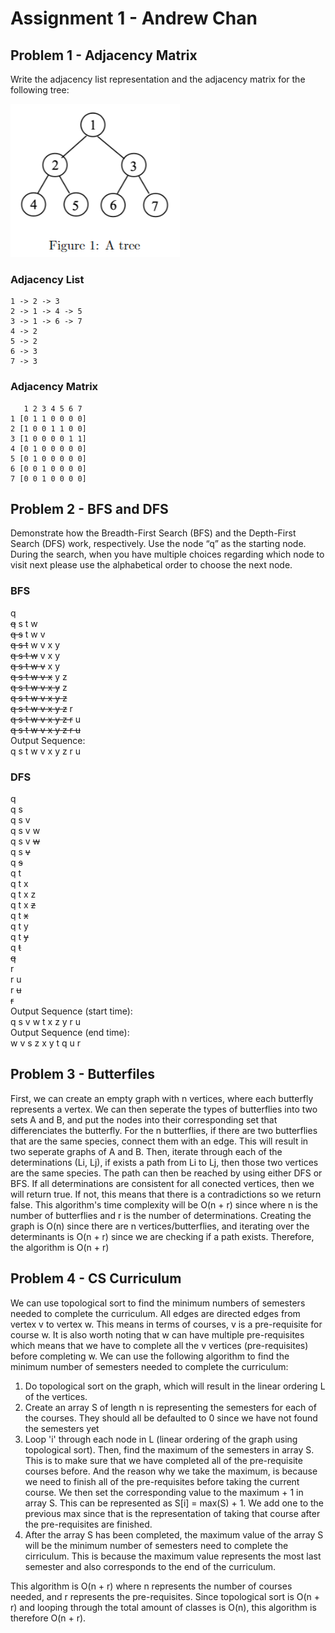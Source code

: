 # Assignment 1 - Andrew Chan

## Problem 1 - Adjacency Matrix
Write the adjacency list representation and the adjacency matrix for the following tree:

![Tree 1](imgs/tree1.png)
### Adjacency List
```
1 -> 2 -> 3
2 -> 1 -> 4 -> 5
3 -> 1 -> 6 -> 7
4 -> 2
5 -> 2
6 -> 3
7 -> 3
```
### Adjacency Matrix
```
   1 2 3 4 5 6 7
1 [0 1 1 0 0 0 0]
2 [1 0 0 1 1 0 0]
3 [1 0 0 0 0 1 1]
4 [0 1 0 0 0 0 0]
5 [0 1 0 0 0 0 0]
6 [0 0 1 0 0 0 0]
7 [0 0 1 0 0 0 0]
```
## Problem 2 - BFS and DFS
Demonstrate how the Breadth-First Search (BFS) and the Depth-First Search (DFS) work, respectively. Use the node “q” as the starting node. During the search, when you have multiple choices regarding which node to visit next please use the alphabetical order to choose the next node.
### BFS
q\
~~q~~ s t w\
~~q s~~ t w v\
~~q s t~~ w v x y\
~~q s t w~~ v x y\
~~q s t w v~~ x y\
~~q s t w v x~~ y z\
~~q s t w v x y~~ z\
~~q s t w v x y z~~\
~~q s t w v x y z~~ r\
~~q s t w v x y z r~~ u\
~~q s t w v x y z r u~~\
Output Sequence:\
q s t w v x y z r u

### DFS
q\
q s\
q s v\
q s v w\
q s v ~~w~~\
q s ~~v~~\
q ~~s~~\
q t\
q t x\
q t x z\
q t x ~~z~~\
q t ~~x~~\
q t y\
q t ~~y~~\
q ~~t~~\
~~q~~\
r\
r u\
r ~~u~~\
~~r~~\
Output Sequence (start time):\
q s v w t x z y r u\
Output Sequence (end time):\
w v s z x y t q u r

## Problem 3 - Butterfiles

First, we can create an empty graph with n vertices, where each butterfly represents a vertex. We can then seperate the types of butterflies into two sets A and B, and put the nodes into their corresponding set that differenciates the butterfly. For the n butterflies, if there are two butterflies that are the same species, connect them with an edge. This will result in two seperate graphs of A and B. Then, iterate through each of the determinations (Li, Lj), if exists a path from Li to Lj, then those two vertices are the same species. The path can then be reached by using either DFS or BFS. If all determinations are consistent for all conected vertices, then we will return true. If not, this means that there is a contradictions so we return false. This algorithm's time complexity will be O(n + r) since where n is the number of butterflies and r is the number of determinations. Creating the graph is O(n) since there are n vertices/butterflies, and iterating over the determinants is O(n + r) since we are checking if a path exists. Therefore, the algorithm is O(n + r)

## Problem 4 - CS Curriculum

We can use topological sort to find the minimum numbers of semesters needed to complete the curriculum. All edges are directed edges from vertex v to vertex w. This means in terms of courses, v is a pre-requisite for course w. It is also worth noting that w can have multiple pre-requisites which means that we have to complete all the v vertices (pre-requisites) before completing w. We can use the following algorithm to find the minimum number of semesters needed to complete the curriculum:
1. Do topological sort on the graph, which will result in the linear ordering L of the vertices. 
2. Create an array S of length n is representing the semesters for each of the courses. They should all be defaulted to 0 since we have not found the semesters yet
3. Loop 'i' through each node in L (linear ordering of the graph using topological sort). Then, find the maximum of the semesters in array S. This is to make sure that we have completed all of the pre-requisite courses before. And the reason why we take the maximum, is because we need to finish all of the pre-requisites before taking the current course. We then set the corresponding value to the maximum + 1 in array S. This can be represented as S[i] = max(S) + 1. We add one to the previous max since that is the representation of taking that course after the pre-requisites are finished.
4. After the array S has been completed, the maximum value of the array S will be the minimum number of semesters need to complete the cirriculum. This is because the maximum value represents the most last semester and also corresponds to the end of the curriculum.

This algorithm is O(n + r) where n represents the number of courses needed, and r represents the pre-requisites. Since topological sort is O(n + r) and looping through the total amount of classes is O(n), this algorithm is therefore O(n + r).

